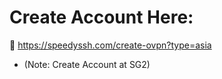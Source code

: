 # Create Account Here:

🌱 https://speedyssh.com/create-ovpn?type=asia
- (Note: Create Account at SG2) 


